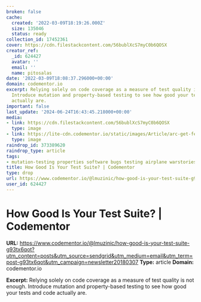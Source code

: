 ```yaml
---
broken: false
cache:
  created: '2022-03-09T18:19:26.000Z'
  size: 135046
  status: ready
collection_id: 17452361
cover: https://cdn.filestackcontent.com/56bublXcS7myC0b6QOSX
creator_ref:
  _id: 624427
  avatar: ''
  email: ''
  name: pitosalas
date: '2022-03-09T18:08:37.296000+00:00'
domain: codementor.io
excerpt: Relying solely on code coverage as a measure of test quality is not enough.
  Introduce mutation and property-based testing to see how good your tests and code
  actually are.
important: false
last_update: '2024-06-24T16:43:45.218000+00:00'
media:
- link: https://cdn.filestackcontent.com/56bublXcS7myC0b6QOSX
  type: image
- link: https://lite-cdn.codementor.io/static/images/Article/arc-get-featured.png
  type: image
raindrop_id: 373389620
raindrop_type: article
tags:
- mutation-testing properties software bugs testing airplane warstories quality test
title: How Good Is Your Test Suite? | Codementor
type: drop
url: https://www.codementor.io/@lmuzinic/how-good-is-your-test-suite-g93tx6qot?utm_content=posts&utm_source=sendgrid&utm_medium=email&utm_term=post-g93tx6qot&utm_campaign=newsletter20180307
user_id: 624427
---
```


# How Good Is Your Test Suite? | Codementor

**URL:** https://www.codementor.io/@lmuzinic/how-good-is-your-test-suite-g93tx6qot?utm_content=posts&utm_source=sendgrid&utm_medium=email&utm_term=post-g93tx6qot&utm_campaign=newsletter20180307
**Type:** article
**Domain:** codementor.io

**Excerpt:** Relying solely on code coverage as a measure of test quality is not enough. Introduce mutation and property-based testing to see how good your tests and code actually are.

